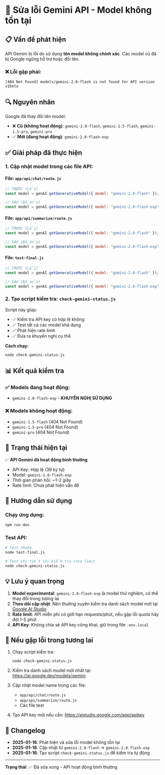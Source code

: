 # 🔧 Sửa lỗi Gemini API - Model không tồn tại

## 📋 Vấn đề phát hiện

API Gemini bị lỗi do sử dụng **tên model không chính xác**. Các model cũ đã bị Google ngừng hỗ trợ hoặc đổi tên.

### ❌ Lỗi gặp phải:
```
[404 Not Found] models/gemini-2.0-flash is not found for API version v1beta
```

## 🔍 Nguyên nhân

Google đã thay đổi tên model:
- ❌ **Cũ (không hoạt động)**: `gemini-2.0-flash`, `gemini-1.5-flash`, `gemini-1.5-pro`, `gemini-pro`
- ✅ **Mới (đang hoạt động)**: `gemini-2.0-flash-exp`

## ✅ Giải pháp đã thực hiện

### 1. Cập nhật model trong các file API:

#### File: `app/api/chat/route.js`
```javascript
// TRƯỚC (Lỗi)
const model = genAI.getGenerativeModel({ model: "gemini-2.0-flash" });

// SAU (Đã sửa)
const model = genAI.getGenerativeModel({ model: "gemini-2.0-flash-exp" });
```

#### File: `app/api/summarize/route.js`
```javascript
// TRƯỚC (Lỗi)
const model = genAI.getGenerativeModel({ model: "gemini-2.0-flash" });

// SAU (Đã sửa)
const model = genAI.getGenerativeModel({ model: "gemini-2.0-flash-exp" });
```

#### File: `test-final.js`
```javascript
// TRƯỚC (Lỗi)
const model = genAI.getGenerativeModel({ model: "gemini-2.0-flash" });

// SAU (Đã sửa)
const model = genAI.getGenerativeModel({ model: "gemini-2.0-flash-exp" });
```

### 2. Tạo script kiểm tra: `check-gemini-status.js`

Script này giúp:
- ✅ Kiểm tra API key có hợp lệ không
- ✅ Test tất cả các model khả dụng
- ✅ Phát hiện rate limit
- ✅ Đưa ra khuyến nghị cụ thể

**Cách chạy:**
```bash
node check-gemini-status.js
```

## 📊 Kết quả kiểm tra

### ✅ Models đang hoạt động:
- `gemini-2.0-flash-exp` - **KHUYẾN NGHỊ SỬ DỤNG**

### ❌ Models không hoạt động:
- `gemini-1.5-flash` (404 Not Found)
- `gemini-1.5-pro` (404 Not Found)
- `gemini-pro` (404 Not Found)

## 🎯 Trạng thái hiện tại

✅ **API Gemini đã hoạt động bình thường**
- API Key: Hợp lệ (39 ký tự)
- Model: `gemini-2.0-flash-exp`
- Thời gian phản hồi: ~1-2 giây
- Rate limit: Chưa phát hiện vấn đề

## 🚀 Hướng dẫn sử dụng

### Chạy ứng dụng:
```bash
npm run dev
```

### Test API:
```bash
# Test nhanh
node test-final.js

# Test chi tiết với kiểm tra rate limit
node check-gemini-status.js
```

## 💡 Lưu ý quan trọng

1. **Model experimental**: `gemini-2.0-flash-exp` là model thử nghiệm, có thể thay đổi trong tương lai
2. **Theo dõi cập nhật**: Nên thường xuyên kiểm tra danh sách model mới tại [Google AI Studio](https://aistudio.google.com/)
3. **Rate limit**: API miễn phí có giới hạn requests/phút, nếu gặp lỗi quota hãy đợi 1-5 phút
4. **API Key**: Không chia sẻ API key công khai, giữ trong file `.env.local`

## 🔄 Nếu gặp lỗi trong tương lai

1. Chạy script kiểm tra:
   ```bash
   node check-gemini-status.js
   ```

2. Kiểm tra danh sách model mới nhất tại: https://ai.google.dev/models/gemini

3. Cập nhật model name trong các file:
   - `app/api/chat/route.js`
   - `app/api/summarize/route.js`
   - Các file test

4. Tạo API key mới nếu cần: https://aistudio.google.com/app/apikey

## 📝 Changelog

- **2025-01-16**: Phát hiện và sửa lỗi model không tồn tại
- **2025-01-16**: Cập nhật từ `gemini-2.0-flash` → `gemini-2.0-flash-exp`
- **2025-01-16**: Tạo script `check-gemini-status.js` để kiểm tra tự động

---

**Trạng thái**: ✅ Đã sửa xong - API hoạt động bình thường
